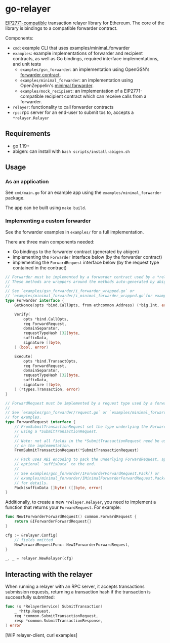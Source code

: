 # go-relayer

[EIP2771-compatible](https://eips.ethereum.org/EIPS/eip-2771) transaction relayer library for Ethereum. The core of the library is bindings to a compatible forwarder contract. 

Components:
- `cmd`: example CLI that uses examples/minimal_forwarder
- `examples`: example implementations of forwarder and recipient contracts, as well as Go bindings, required interface implementations, and unit tests
	- `examples/gsn_forwarder`: an implementation using OpenGSN's [forwarder contract](https://github.com/opengsn/gsn/tree/master/packages/contracts/src/forwarder).
	- `examples/minimal_forwarder`: an implementation using OpenZeppelin's [minimal forwarder](https://github.com/OpenZeppelin/openzeppelin-contracts/blob/master/contracts/metatx/MinimalForwarder.sol).
	- `examples/mock_recipient`: an implementation of a EIP2771-compatible recipient contract which can receive calls from a forwarder.
- `relayer`: functionality to call forwarder contracts
- `rpc`: rpc server for an end-user to submit txs to, accepts a `*relayer.Relayer`

## Requirements

- go 1.19+
- abigen: can install with `bash scripts/install-abigen.sh`

## Usage

### As an application

See `cmd/main.go` for an example app using the `examples/minimal_forwarder` package. 

The app can be built using `make build`.

### Implementing a custom forwarder

See the forwarder examples in `examples/` for a full implementation.

There are three main components needed:
- Go bindings to the forwarder contract (generated by abigen)
- implementing the `Forwarder` interface below (by the forwarder contract)
- implementing the `ForwardRequest` interface below (by the request type contained in the contract)

```go
// Forwarder must be implemented by a forwarder contract used by a *relayer.Relayer.
// These methods are wrappers around the methods auto-generated by abigen.
//
// See `examples/gsn_forwarder/i_forwarder_wrapped.go` or 
// `examples/minimal_forwarder/i_minimal_forwarder_wrapped.go`for examples.
type Forwarder interface {
	GetNonce(opts *bind.CallOpts, from ethcommon.Address) (*big.Int, error)

	Verify(
		opts *bind.CallOpts,
		req ForwardRequest,
		domainSeparator,
		requestTypeHash [32]byte,
		suffixData,
		signature []byte,
	) (bool, error)

	Execute(
		opts *bind.TransactOpts,
		req ForwardRequest,
		domainSeparator,
		requestTypeHash [32]byte,
		suffixData,
		signature []byte,
	) (*types.Transaction, error)
}

// ForwardRequest must be implemented by a request type used by a forwarder contract.
//
// See `examples/gsn_forwarder/request.go` or `examples/minimal_forwarder/request.go`
// for examples.
type ForwardRequest interface {
	// FromSubmitTransactionRequest set the type underlying the ForwardRequest
	// using a *SubmitTransactionRequest.
	//
	// Note: not all fields in the *SubmitTransactionRequest need be used depending
	// on the implementation.
	FromSubmitTransactionRequest(*SubmitTransactionRequest)

	// Pack uses ABI encoding to pack the underlying ForwardRequest, appending
	// optional `suffixData` to the end.
	//
	// See examples/gsn_forwarder/IForwarderForwardRequest.Pack() or
	// examples/minimal_forwarder/IMinimalForwarderForwardRequest.Pack()
	// for details.
	Pack(suffixData []byte) ([]byte, error)
}
```

Additionally, to create a new `*relayer.Relayer`, you need to implement a function that returns your `ForwardRequest`. For example:

```go
func NewIForwarderForwardRequest() common.ForwardRequest {
	return &IForwarderForwardRequest{}
}

cfg := &relayer.Config{
	// fields omitted
	NewForwardRequestFunc: NewIForwarderForwardRequest,
}

_, _ = relayer.NewRelayer(cfg)
```

## Interacting with the relayer

When running a relayer with an RPC server, it accepts transactions submission requests, returning a transaction hash if the transaction is successfully submitted:

```go
func (s *RelayerService) SubmitTransaction(
	_ *http.Request,
	req *common.SubmitTransactionRequest,
	resp *common.SubmitTransactionResponse,
) error 
```

[WIP relayer-client, curl examples]